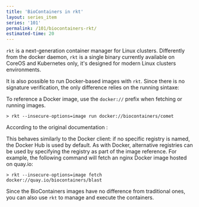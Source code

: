 ```yaml
---
title: 'BioContainers in rkt'
layout: series_item
series: '101'
permalink: /101/biocontainers-rkt/
estimated-time: 20
---
```


`rkt` is a next-generation container manager for Linux clusters. Differently from the docker daemon,
`rkt` is a single binary currently available on CoreOS and Kubernetes only, it's designed for modern Linux clusters environments.

It is also possible to run Docker-based images with `rkt`. Since there is no signature verification, the only difference relies on the running sintaxe:

To reference a Docker image, use the `docker://` prefix when fetching or running images.

~~~
> rkt --insecure-options=image run docker://biocontainers/comet
~~~

According to the original documentation :

This behaves similarly to the Docker client: if no specific registry is named, the Docker Hub is used by default.
As with Docker, alternative registries can be used by specifying the registry as part of the image reference. For example, the following command will fetch an nginx Docker image hosted on quay.io:

~~~
> rkt --insecure-options=image fetch docker://quay.io/biocontainers/blast
~~~

Since the BioContainers images have no difference from traditional ones, you can also use `rkt` to manage and execute the containers.
